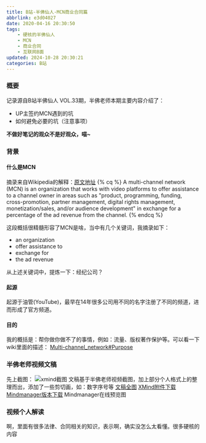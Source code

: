 ```yaml
---
title: B站-半佛仙人-MCN商业合同篇
abbrlink: e3d04027
date: 2020-04-16 20:30:50
tags:
    - 硬核的半佛仙人
    - MCN
    - 商业合同
    - 互联网B面
updated: 2024-10-28 20:30:21
categories: B站
---
```


### 概要
记录源自B站半佛仙人 VOL.33期，半佛老师本期主要内容介绍了：
- UP主签约MCN遇到的坑
- 如何避免必要的坑（注意事项）

**不做好笔记的观众不是好观众，喵~**

### 背景
#### 什么是MCN
摘录来自Wikipedia的解释：[原文地址](https://en.wikipedia.org/wiki/Multi-channel_network)
{% cq %} 
A multi-channel network (MCN) is an organization that works with video platforms to offer assistance to a channel owner in areas such as "product, programming, funding, cross-promotion, partner management, digital rights management, monetization/sales, and/or audience development" in exchange for a percentage of the ad revenue from the channel.
{% endcq %}

这段概括很精髓形容了MCN是啥，当中有几个关键词，我摘录如下：
- an organization
- offer assistance to
- exchange for
- the ad revenue

<!-- more -->

从上述关键词中，提炼一下：经纪公司？

#### 起源
起源于油管(YouTube)，最早在14年很多公司用不同的名字注册了不同的频道，进而形成了官方频道。

#### 目的
我的概括是：帮你做你做不了的事情，例如：流量、版权著作保护等。可以看一下wiki里面的描述：
[Multi-channel_network#Purpose](https://en.wikipedia.org/wiki/Multi-channel_network#Purpose)

### 半佛老师视频文稿
先上截图：
![xmind截图](e3d04027/mcn_xmind.jpg)
文稿基于半佛老师视频截图，加上部分个人格式上的整理而出，添加了一些剪切画，如：数字序号等
[文稿全图](post/e3d04027/MCN避坑指南.jpg)
[XMind附件下载](post/e3d04027/MCN闭坑指南.xmind)
[Mindmanager版本下载](post/e3d04027/MCN闭坑指南.mmap)
Mindmanager在线预览图


### 视频个人解读
啊，里面有很多法律、合同相关的知识，表示啊，确实没怎么太看懂。很多硬核的内容


